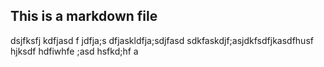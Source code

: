## This is a markdown file
dsjfksfj  kdfjasd f 
jdfja;s dfjaskldfja;sdjfasd
sdkfaskdjf;asjdkfsdfjkasdfhusf
hjksdf hdfiwhfe ;asd
hsfkd;hf a
